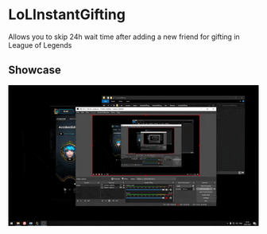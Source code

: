 # LoLInstantGifting
Allows you to skip 24h wait time after adding a new friend for gifting in League of Legends

## Showcase
[![Video](showcase.gif)](https://www.youtube.com/watch?v=aVjW9KKz5yI)
